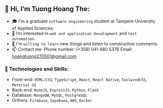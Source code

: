 ## 👋 Hi, I’m Tuong Hoang The:
- 🎓 I'm a graduate <code>software engineering</code> student at Tampere University of Applied Sciences.
- 👀 I’m interested in <code>web and application development</code> and <code>test automation</code>. 
- 🌱 I'm <code>willing to learn</code> new things and listen to constructive comments.
- 📫 Contact me: 
      Phone number: (+358) 041 480 5376
      Email: hoangtuong270501@gmail.com
      
      
### :dizzy: Technologies and Skills:
* Front-end: <code>HTML/CSS</code>, <code>TypeScript</code>, <code>React</code>, <code>React Native</code>, <code>TailwindCSS</code>, <code>Meterial UI</code>
* Back-end: <code>NodeJS</code>, <code>ExpressJS</code>,  <code>Python</code>,  <code>Flask</code>
* Database: <code>MongoDB</code>, <code>MySQL</code>, <code>PostgreSQL</code>
* Orthers: <code>Firebase</code>, <code>Supabase</code>, <code>AWS</code>, <code>Docker</code>
 

<!---
HTTuong/HTTuong is a ✨ special ✨ repository because its `README.md` (this file) appears on your GitHub profile.
You can click the Preview link to take a look at your changes.
--->
